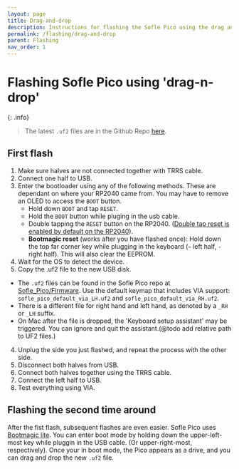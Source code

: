 ```yaml
---
layout: page
title: Drag-and-drop
description: Instructions for flashing the Sofle Pico using the drag and drop method
permalink: /flashing/drag-and-drop
parent: Flashing
nav_order: 1
---
```


# Flashing Sofle Pico using 'drag-n-drop'

{: .info}
> The latest `.uf2` files are in the Github Repo [here](https://github.com/JellyTitan/Sofle-Pico/tree/main/Sofle_Pico/Firmware).

## First flash

1. Make sure halves are not connected together with TRRS cable.
1. Connect one half to USB.
1. Enter the bootloader using any of the following methods. These are dependant on where your RP2040 came from. You may have to remove an OLED to access the `BOOT` button.
    * Hold down `BOOT` and tap `RESET`.
    * Hold the `BOOT` button while pluging in the usb cable.
    * Double tapping the `RESET` button on the RP2040. ([Double tap reset is enabled by default on the RP2040](https://github.com/qmk/qmk_firmware/blob/master/docs/platformdev_rp2040.md#double-tap-reset-boot-loader-entry-iddouble-tap)).
    * **Bootmagic reset** (works after you have flashed once): Hold down the top far corner key while plugging in the keyboard (`~` left half, `-` right half). This will also clear the EEPROM.
2. Wait for the OS to detect the device.
3. Copy the .uf2 file to the new USB disk.
  * The `.uf2` files can be found in the Sofle Pico repo at [Sofle_Pico/Firmware](https://github.com/JellyTitan/Sofle-Pico/tree/main/Sofle_Pico/Firmware). Use the default keymap that includes VIA support: `sofle_pico_default_via_LH.uf2` and `sofle_pico_default_via_RH.uf2`.
  * There is a different file for right hand and left hand, as denoted by a `_RH` or `_LH` suffix.
  * On Mac after the file is dropped, the 'Keyboard setup assistant' may be triggered. You can ignore and quit the assistant.(@todo add relative path to UF2 files.) 
4. Unplug the side you just flashed, and repeat the process with the other side.
5. Disconnect both halves from USB.
6. Connect both halves together using the TRRS cable. 
7. Connect the left half to USB.
8. Test everything using VIA.

## Flashing the second time around
After the fist flash, subsequent flashes are even easier. Sofle Pico uses [Bootmagic lite](https://github.com/qmk/qmk_firmware/blob/master/docs/feature_bootmagic.md). You can enter boot mode by holding down the upper-left-most key while pluggin in the USB cable. (Or upper-right-most, respectively). Once your in boot mode, the Pico appears as a drive, and you can drag and drop the new `.uf2` file.
